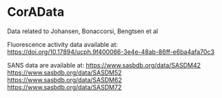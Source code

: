 # CorAData
Data related to Johansen, Bonaccorsi, Bengtsen et al

Fluorescence activity data available at:
https://doi.org/10.17894/ucph.9f400066-3e4e-48ab-86ff-e6ba4afa70c3

SANS data are available at:
https://www.sasbdb.org/data/SASDM42
https://www.sasbdb.org/data/SASDM52
https://www.sasbdb.org/data/SASDM62
https://www.sasbdb.org/data/SASDM72

